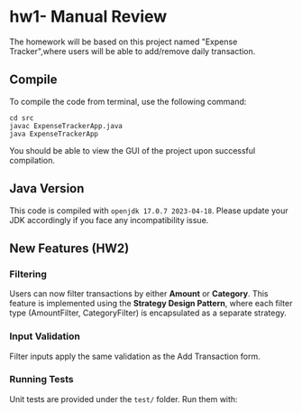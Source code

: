 # hw1- Manual Review

The homework will be based on this project named "Expense Tracker",where users will be able to add/remove daily transaction. 

## Compile

To compile the code from terminal, use the following command:
```
cd src
javac ExpenseTrackerApp.java
java ExpenseTrackerApp
```

You should be able to view the GUI of the project upon successful compilation. 

## Java Version
This code is compiled with ```openjdk 17.0.7 2023-04-18```. Please update your JDK accordingly if you face any incompatibility issue.

## New Features (HW2)

### Filtering
Users can now filter transactions by either **Amount** or **Category**.
This feature is implemented using the **Strategy Design Pattern**, where each filter type (AmountFilter, CategoryFilter) is encapsulated as a separate strategy.

### Input Validation
Filter inputs apply the same validation as the Add Transaction form.

### Running Tests
Unit tests are provided under the `test/` folder. Run them with:
